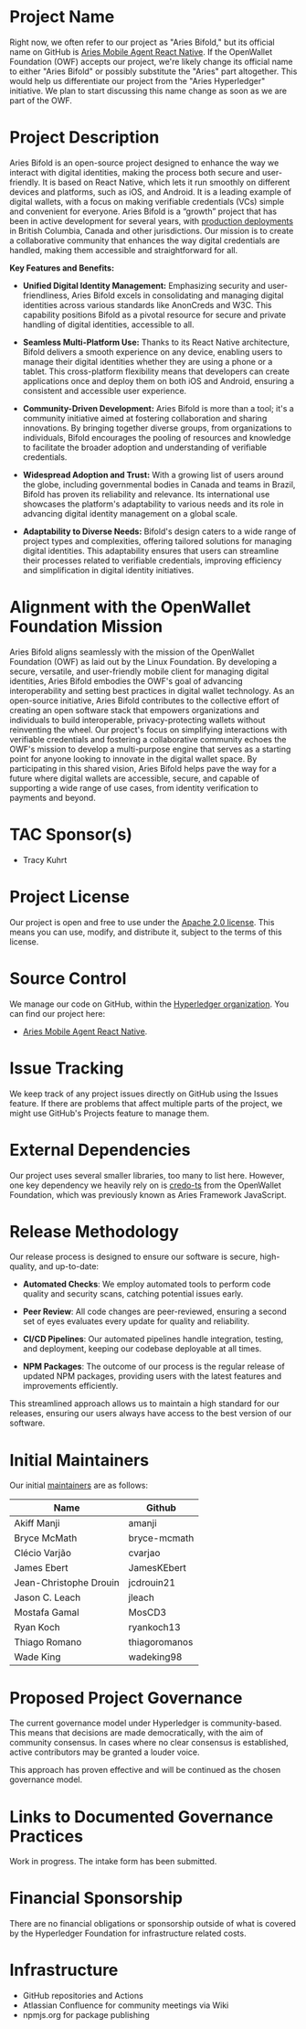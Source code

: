 # Project Name

Right now, we often refer to our project as "Aries Bifold," but its official name on GitHub is [Aries Mobile Agent React Native](https://github.com/hyperledger/aries-mobile-agent-react-native). If the OpenWallet Foundation (OWF) accepts our project, we're likely change its official name to either "Aries Bifold" or possibly substitute the "Aries" part altogether. This would help us differentiate our project from the "Aries Hyperledger" initiative. We plan to start discussing this name change as soon as we are part of the OWF.

# Project Description

Aries Bifold is an open-source project designed to enhance the way we interact with digital identities, making the process both secure and user-friendly. It is based on React Native, which lets it run smoothly on different devices and platforms, such as iOS, and Android. It is a leading example of digital wallets, with a focus on making verifiable credentials (VCs) simple and convenient for everyone. Aries Bifold is a “growth” project that has been in active development for several years, with [production deployments](https://apps.apple.com/ca/app/bc-wallet/id1587380443) in British Columbia, Canada and other jurisdictions. Our mission is to create a collaborative community that enhances the way digital credentials are handled, making them accessible and straightforward for all.

**Key Features and Benefits:**

- **Unified Digital Identity Management:** Emphasizing security and user-friendliness, Aries Bifold excels in consolidating and managing digital identities across various standards like AnonCreds and W3C. This capability positions Bifold as a pivotal resource for secure and private handling of digital identities, accessible to all.

- **Seamless Multi-Platform Use:** Thanks to its React Native architecture, Bifold delivers a smooth experience on any device, enabling users to manage their digital identities whether they are using a phone or a tablet. This cross-platform flexibility means that developers can create applications once and deploy them on both iOS and Android, ensuring a consistent and accessible user experience.

- **Community-Driven Development:** Aries Bifold is more than a tool; it's a community initiative aimed at fostering collaboration and sharing innovations. By bringing together diverse groups, from organizations to individuals, Bifold encourages the pooling of resources and knowledge to facilitate the broader adoption and understanding of verifiable credentials.

- **Widespread Adoption and Trust:** With a growing list of users around the globe, including governmental bodies in Canada and teams in Brazil, Bifold has proven its reliability and relevance. Its international use showcases the platform's adaptability to various needs and its role in advancing digital identity management on a global scale.

- **Adaptability to Diverse Needs:** Bifold's design caters to a wide range of project types and complexities, offering tailored solutions for managing digital identities. This adaptability ensures that users can streamline their processes related to verifiable credentials, improving efficiency and simplification in digital identity initiatives.

# Alignment with the OpenWallet Foundation Mission

Aries Bifold aligns seamlessly with the mission of the OpenWallet Foundation (OWF) as laid out by the Linux Foundation. By developing a secure, versatile, and user-friendly mobile client for managing digital identities, Aries Bifold embodies the OWF's goal of advancing interoperability and setting best practices in digital wallet technology. As an open-source initiative, Aries Bifold contributes to the collective effort of creating an open software stack that empowers organizations and individuals to build interoperable, privacy-protecting wallets without reinventing the wheel. Our project's focus on simplifying interactions with verifiable credentials and fostering a collaborative community echoes the OWF's mission to develop a multi-purpose engine that serves as a starting point for anyone looking to innovate in the digital wallet space. By participating in this shared vision, Aries Bifold helps pave the way for a future where digital wallets are accessible, secure, and capable of supporting a wide range of use cases, from identity verification to payments and beyond.

# TAC Sponsor(s)

- Tracy Kuhrt

# Project License

Our project is open and free to use under the [Apache 2.0 license](https://github.com/hyperledger/aries-mobile-agent-react-native/blob/main/LICENSE). This means you can use, modify, and distribute it, subject to the terms of this license.

# Source Control

We manage our code on GitHub, within the [Hyperledger organization](https://github.com/hyperledger). You can find our project here:

- [Aries Mobile Agent React Native](https://github.com/hyperledger/aries-mobile-agent-react-native).

# Issue Tracking

We keep track of any project issues directly on GitHub using the Issues feature. If there are problems that affect multiple parts of the project, we might use GitHub's Projects feature to manage them.

# External Dependencies

Our project uses several smaller libraries, too many to list here. However, one key dependency we heavily rely on is [credo-ts](https://github.com/openwallet-foundation/credo-ts/issues) from the OpenWallet Foundation, which was previously known as Aries Framework JavaScript.

# Release Methodology

Our release process is designed to ensure our software is secure, high-quality, and up-to-date:

- **Automated Checks**: We employ automated tools to perform code quality and security scans, catching potential issues early.

- **Peer Review**: All code changes are peer-reviewed, ensuring a second set of eyes evaluates every update for quality and reliability.

- **CI/CD Pipelines**: Our automated pipelines handle integration, testing, and deployment, keeping our codebase deployable at all times.

- **NPM Packages**: The outcome of our process is the regular release of updated NPM packages, providing users with the latest features and improvements efficiently.

This streamlined approach allows us to maintain a high standard for our releases, ensuring our users always have access to the best version of our software.

# Initial Maintainers

Our initial [maintainers](https://github.com/hyperledger/aries-mobile-agent-react-native/blob/main/MAINTAINERS.md) are as follows:

| Name                   | Github        |
| ---------------------- | ------------- |
| Akiff Manji            | amanji        |
| Bryce McMath           | bryce-mcmath  |
| Clécio Varjão          | cvarjao       |
| James Ebert            | JamesKEbert   |
| Jean-Christophe Drouin | jcdrouin21    |
| Jason C. Leach         | jleach        |
| Mostafa Gamal          | MosCD3        |
| Ryan Koch              | ryankoch13    |
| Thiago Romano          | thiagoromanos |
| Wade King              | wadeking98    |

# Proposed Project Governance

The current governance model under Hyperledger is community-based. This means that decisions are made democratically, with the aim of community consensus. In cases where no clear consensus is established, active contributors may be granted a louder voice.

This approach has proven effective and will be continued as the chosen governance model.

# Links to Documented Governance Practices

Work in progress. The intake form has been submitted.

# Financial Sponsorship

There are no financial obligations or sponsorship outside of what is covered by the Hyperledger Foundation for infrastructure related costs.

# Infrastructure

- GitHub repositories and Actions
- Atlassian Confluence for community meetings via Wiki
- npmjs.org for package publishing
